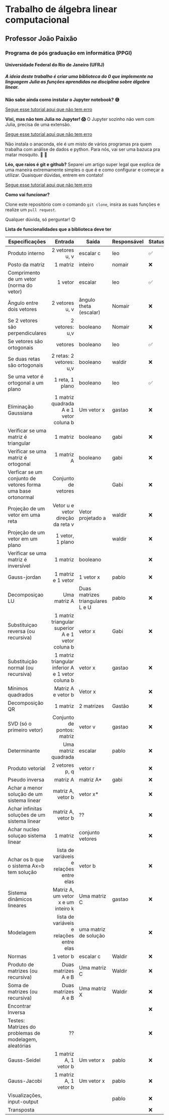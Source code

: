 # Trabalho de álgebra linear computacional
## Professor João Paixão
### Programa de pós graduação em informática (PPGI) 
#### Universidade Federal do Rio de Janeiro (UFRJ)


##### A ideia deste trabalho é criar uma biblioteca do 0 que implemente na linguagem Julia as funções aprendidas na disciplina sobre álgebra linear.



**Não sabe ainda como instalar o Jupyter notebook? :sweat_smile:**

[Segue esse tutorial aqui que não tem erro](https://medium.com/horadecodar/como-instalar-o-jupyter-notebook-windows-e-linux-20701fc583c)


**Vixi, mas não tem Julia no Jupyter! :scream:**
O Jupyter sozinho não vem com Julia, precisa de uma extensão.

[Segue esse tutorial aqui que não tem erro](https://datatofish.com/add-julia-to-jupyter/)

 
Não instala o anaconda, ele é um misto de vários programas pra quem trabalha com análise de dados e python. Para nós, vai ser uma bazuca pra matar mosquito. :honeybee: :gun:

**Léo, que raios é git e github?**
Separei um artigo super legal que explica de uma maneira extremamente simples o que é e como configurar e começar a utilizar. Quaisquer dúvidas, entrem em contato! 

[Segue esse tutorial aqui que não tem erro](https://medium.com/reprogramabr/git-e-github-por-onde-come%C3%A7ar-ca88a783c223)


**Como vai funcionar?**

Clone este repositório com o comando `git clone`, insira as suas funções e realize um `pull request`. 

Qualquer dúvida, só perguntar! :blush:

**Lista de funcionalidades que a biblioteca deve ter**

| Especificações                                               |                                           Entrada | Saída                            | Responsável | Status |
|--------------------------------------------------------------|--------------------------------------------------:|----------------------------------|-------------|--------|
| Produto interno                                              | 2 vetores u, v                                    | escalar c                        | leo         |	:white_check_mark:	 | 
| Posto da matriz                                              | 1 matriz                                          | inteiro                          | nomair      |	:x:	 |
| Comprimento de um vetor (norma do vetor)                     | 1 vetor                                           | escalar                          | leo         |	:white_check_mark:	 |
| Ângulo entre dois vetores                                    | 2 vetores u, v                                    | ângulo theta (escalar)           | Nomair      |	:x:	 |
| Se 2 vetores são perpendiculares                             | 2 vetores: u,v                                    | booleano                         | Nomair      |	:x:	 |
| Se vetores são ortogonais                                    | vetores                                           | booleano                         | leo         |	:white_check_mark:	 |
| Se duas retas são ortogonais                                 | 2 retas: 2 vetores: u,v                           | booleano                         | waldir      |	:x:	 |
| Se uma vetor é ortogonal a um plano                          | 1 reta, 1 plano                                   | booleano                         | leo         |	:white_check_mark:	 |
| Eliminação Gaussiana                                         | 1 matriz quadrada A e 1 vetor coluna b            | Um vetor x                       | gastao      |	:x:	 |
| Verificar se uma matriz é triangular                         | 1 matriz                                          | booleano                         | gabi        |	:x:	 |
| Verificar se uma matriz é ortogonal                          | 1 matriz A                                        | booleano                         | gabi        |	:x:	 |
| Verficar se um conjunto de vetores forma uma base ortonormal | Conjunto de vetores                               |                                  | Gabi        |	:x:	 |
| Projeção de um vetor em uma reta                             | Vetor u e vetor direção da reta v                 | Vetor projetado a                | waldir      |	:x:	 |
| Projeção de um vetor em um plano                             | 1 vetor, 1 plano                                  |                                  | waldir      |	:x:	 |
| Verificar se uma matriz é inversível                         | 1 matriz                                          | booleano                         |             |	:x:	 |
| Gauss-jordan                                                 | 1 matriz e 1 vetor                                | 1 vetor x                        | pablo       |	:x:	 |
| Decomposiçao LU                                              | Uma matriz A                                      | Duas matrizes triangulares L e U | pablo       |	:x:	 |
| Substituiçao reversa (ou recursiva)                          | 1 matriz triangular superior A e 1 vetor coluna b | vetor x                          | Gabi        |	:x:	 |
| Substituição normal (ou recursiva)                           | 1 matriz triangular inferior A e 1 vetor coluna b | vetor x                          | gastao      |	:x:	 |
| Mínimos quadrados                                            | Matriz A e vetor b                                | Vetor x                          |             |	:x:	 |
| Decomposição QR                                              | 1 matriz                                          | 2 matrizes                       | Gastão      |	:x:	 |
| SVD (só o primeiro vetor)                                    | Conjunto de pontos: matriz                        | vetor v                          | gastao      |	:x:	 |
| Determinante                                                 | Uma matriz quadrada                               | escalar                          | pablo       |	:x:	 |
| Produto vetorial                                             | 2 vetores p, q                                    | vetor r                          |             |	:x:	 |
| Pseudo inversa                                               | matriz A                                          | matriz A*                        | gabi        |	:x:	 |
| Achar a menor solução de um sistema linear                   | matriz A, vetor b                                 | vetor x*                         |             |	:x:	 |
| Achar infinitas soluções de um sistema linear                | matriz A, vetor b                                 | ??                               |             |	:x:	 |
| Achar nucleo soluçao sistema linear                          | 1 matriz                                          | conjunto vetores                 |             |	:x:	 |
| Achar os b que o sistema Ax=b tem solução                    | lista de variáveis e relações entre elas          | vetor b                          |             |	:x:	 |
| Sistema dinâmicos lineares                                   | Matriz A, um vetor x e um inteiro k               | Uma matriz C                     | gastao      |	:x:	 |
| Modelagem                                                    | lista de variáveis e relações entre elas          | uma matriz de solução            |             |	:x:	 |
| Normas                                                       | 1 vetor b                                         | escalar c                        | Waldir      |	:x:	 |
| Produto de matrizes (ou recursiva)                           | Duas matrizes A e B                               | Uma matriz C                     | Waldir      |	:x:	 |
| Soma de matrizes (ou recursiva)                              | Duas matrizes A e B                               | Uma matriz X                     | Waldir      |	:x:	 |
| Encontrar Inversa                                            |                                                   |                                  |             |	:x:	 |
| Testes: Matrizes do problemas de modelagem, aleatórias       | ??                                                |                                  |             |	:x:	 |
| Gauss-Seidel                                                 | 1 matriz A, 1 vetor b                             | Um vetor x                       | pablo       |	:x:	 |
| Gauss-Jacobi                                                 | 1 matriz A, 1 vetor b                             | Um vetor x                       | pablo       |	:x:	 |
| Visualizações, input-output                                  |                                                   |                                  | pablo       |	:x:	 |
| Transposta                                                   |                                                   |                                  |             |	:x:	 |